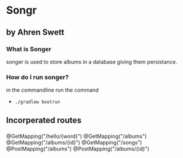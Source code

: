 # Songr

## by Ahren Swett

### What is Songer
 songer is used to store albums in a database giving them persistance. 
 
 ### How do I run songer?
 in the commandline  run the command
 *     ./gradlew bootrun
 
 ## Incorperated routes
 ### 
 @GetMapping("/hello/{word}")
 @GetMapping("/albums")
 @GetMapping("/albums/{id}")
 @GetMapping("/songs")
 @PostMapping("/albums")
 @PostMapping("/albums/{id}")




 
 
